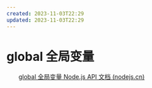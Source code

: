 ```yaml
---
created: 2023-11-03T22:29
updated: 2023-11-03T22:29
---
```

# global 全局变量

　　[global 全局变量 ](https://nodejs.cn/api-v16/globals.html)​[ Node.js API 文档 (nodejs.cn)](https://nodejs.cn/api-v16/globals.html)
